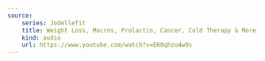 ```yaml
---
source:
    series: Jodellefit
    title: Weight Loss, Macros, Prolactin, Cancer, Cold Therapy & More, Q&A
    kind: audio
    url: https://www.youtube.com/watch?v=EK8qhzo4w9s
---
```

